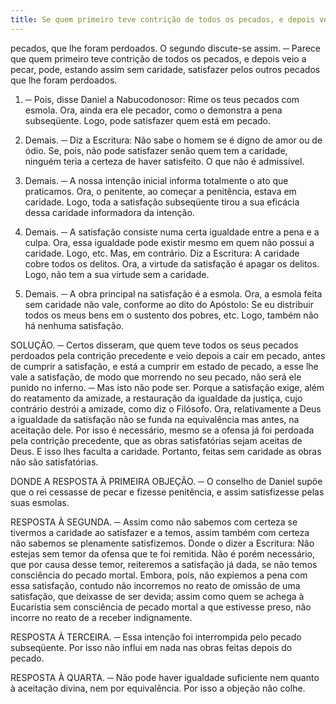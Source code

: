 ```yaml
---
title: Se quem primeiro teve contrição de todos os pecados, e depois veio a pecar, pode, estando assim sem caridade, satisfazer pelos outros pecados, que lhe foram perdoados
---
```


pecados, que lhe foram perdoados. O segundo discute-se assim. ─ Parece que quem primeiro teve contrição de todos os pecados, e depois veio a pecar, pode, estando assim sem caridade, satisfazer pelos outros pecados que lhe foram perdoados.  

1. ─ Pois, disse Daniel a Nabucodonosor: Rime os teus pecados com esmola. Ora, ainda era ele pecador, como o demonstra a pena subseqüente. Logo, pode satisfazer quem está em pecado.  

2. Demais. ─ Diz a Escritura: Não sabe o homem se é digno de amor ou de ódio. Se, pois, não pode satisfazer senão quem tem a caridade, ninguém teria a certeza de haver satisfeito. O que não é admissível.  

3. Demais. ─ A nossa intenção inicial informa totalmente o ato que praticamos. Ora, o penitente, ao começar a penitência, estava em caridade. Logo, toda a satisfação subseqüente tirou a sua eficácia dessa caridade informadora da intenção.  

4. Demais. ─ A satisfação consiste numa certa igualdade entre a pena e a culpa. Ora, essa igualdade pode existir mesmo em quem não possui a caridade. Logo, etc.  Mas, em contrário. Diz a Escritura: A caridade cobre todos os delitos. Ora, a virtude da satisfação é apagar os delitos. Logo, não tem a sua virtude sem a caridade.  

2. Demais. ─ A obra principal na satisfação é a esmola. Ora, a esmola feita sem caridade não vale, conforme ao dito do Apóstolo: Se eu distribuir todos os meus bens em o sustento dos pobres, etc. Logo, também não há nenhuma satisfação.  

SOLUÇÃO. ─ Certos disseram, que quem teve todos os seus pecados perdoados pela contrição precedente e veio depois a cair em pecado, antes de cumprir a satisfação, e está a cumprir em estado de pecado, a esse lhe vale a satisfação, de modo que morrendo no seu pecado, não será ele punido no inferno. ─ Mas isto não pode ser. Porque a satisfação exige, além do reatamento da amizade, a restauração da igualdade da justiça, cujo contrário destrói a amizade, como diz o Filósofo. Ora, relativamente a Deus a igualdade da satisfação não se funda na equivalência mas antes, na aceitação dele. Por isso é necessário, mesmo se a ofensa já foi perdoada pela contrição precedente, que as obras satisfatórias sejam aceitas de Deus. E isso lhes faculta a caridade. Portanto, feitas sem caridade as obras não são satisfatórias.  

DONDE A RESPOSTA À PRIMEIRA OBJEÇÃO. ─ O conselho de Daniel supõe que o rei cessasse de pecar e fizesse penitência, e assim satisfizesse pelas suas esmolas. 

RESPOSTA À SEGUNDA. ─ Assim como não sabemos com certeza se tivermos a caridade ao satisfazer e a temos, assim também com certeza não sabemos se plenamente satisfizemos. Donde o dizer a Escritura: Não estejas sem temor da ofensa que te foi remitida. Não é porém necessário, que por causa desse temor, reiteremos a satisfação já dada, se não temos consciência do pecado mortal. Embora, pois, não expiemos a pena com essa satisfação, contudo não incorremos no reato de omissão de uma satisfação, que deixasse de ser devida; assim como quem se achega à Eucaristia sem consciência de pecado mortal a que estivesse preso, não incorre no reato de a receber indignamente.  

RESPOSTA À TERCEIRA. ─ Essa intenção foi interrompida pelo pecado subseqüente. Por isso não influi em nada nas obras feitas depois do pecado.  

RESPOSTA À QUARTA. ─ Não pode haver igualdade suficiente nem quanto à aceitação divina, nem por equivalência. Por isso a objeção não colhe.